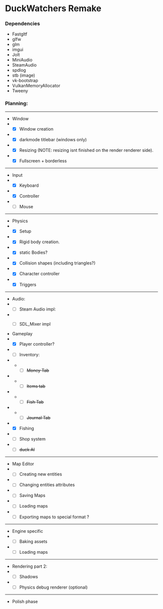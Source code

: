 # DuckWatchers Remake


### Dependencies
- Fastgltf
- glfw
- glm
- imgui
- Jolt
- MiniAudio
- SteamAudio
- spdlog
- stb (image)
- vk-bootstrap
- VulkanMemoryAllocator
- Tweeny


### Planning:

----

- Window
- - [x] Window creation
- - [x] darkmode titlebar (windows only)
- - [x] Resizing (NOTE: resizing isnt finished on the render renderer side).
- - [x] Fullscreen + borderless
----
- Input
- - [x] Keyboard
- - [x] Controller
- - [ ] Mouse
----
- Physics
- - [x] Setup
- - [x] Rigid body creation.
- - [x] static Bodies?
- - [x] Collision shapes (including triangles?)
- - [x] Character controller
- - [x] Triggers
----

- Audio:
- - [ ] Steam Audio impl:
- - [ ] SDL_Mixer impl


- Gameplay
- - [x] Player controller?
- - [ ] Inventory:
- - - [ ] ~~Money Tab~~
- - - [ ] ~~Items tab~~
- - - [ ] ~~Fish Tab~~
- - - [ ] ~~Journal Tab~~
- - [x] Fishing 
- - [ ] Shop system
- -  [ ] ~~duck AI~~
----
- Map Editor
- - [ ] Creating new entities
- - [ ] Changing entities attributes
- - [ ] Saving Maps
- - [ ] Loading maps
- - [ ] Exporting maps to special format ?
---
- Engine specific
- - [ ] Baking assets
- - [ ] Loading maps
---
- Rendering part 2:
- - [ ] Shadows
- - [ ] Physics debug renderer (optional)
---
- Polish phase